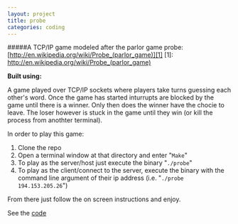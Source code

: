```yaml
---
layout: project
title: probe
categories: coding
---
```


#####A TCP/IP game modeled after the parlor game probe: [http://en.wikipedia.org/wiki/Probe_(parlor_game)][1]
[1]: http://en.wikipedia.org/wiki/Probe_(parlor_game)

<p><strong>Built using:</strong>&nbsp;&nbsp;<span title="C" class="pict-prog-c icon-2x"></span></p>



A game played over TCP/IP sockets where players take turns guessing each other's word. Once the game has started
inturrupts are blocked by the game until there is a winner. <!-- abridge -->Only then does the winner have the chocie to leave. The
loser however is stuck in the game until they win (or kill the process from anothter terminal).

In order to play this game:

1. Clone the repo
2. Open a terminal window at that directory and enter "```Make```"
3. To play as the server/host just execute the binary "```./probe```"
4. To play as the client/connect to the server, execute the binary with the command line argument of their ip address (i.e. "```./probe 194.153.205.26```")

From there just follow the on screen instructions and enjoy.

See the [code](https://github.com/mgingras/probe)
